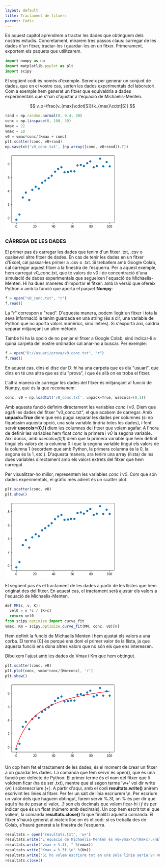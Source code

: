 ```yaml
---
layout: default
title: Tractament de fitxers
parent: Codis
---
```


En aquest capítol aprendrem a tractar les dades que obtinguem dels nostres estudis. Concretament, mirarem tres passos claus: carregar de les dades d'un fitxer, tractar-les i guardar-les en un fitxer. Primerament, exportem els paquets que utilitzarem.
```js
import numpy as np
import matplotlib.pyplot as plt
import scipy
```
El següent codi és només d'exemple. Serveix per generar un conjunt de dades, que en el vostre cas, serien les dades experimentals del laboratori. Com a exemple hem generat un fitxer que equivaldria a dades experimentals que s'han d'ajustar a l'equació de Michaelis-Menten.

$$ v_o=\frac{v_{max}\cdot[S]}{k_{max}\cdot[S]} $$

```js
rand = np.random.normal(0, 0.4, 30)
conc = np.linspace(0, 100, 30)
kmax = 22
vmax = 10
v0 = vmax*conc/(kmax + conc)
plt.scatter(conc, v0+rand)
np.savetxt('v0_conc.txt', (np.array([conc, v0+rand]).T))
```
![01](../images/tract_fitx/01.png)

### **CÀRREGA DE LES DADES**
El primer pas és carregar les dades que tenim d'un fitxer .txt, .csv o qualsevol altre fitxer de dades. En cas de tenir les dades en un fitxer d'Excel, cal passar-les primer a .csv o .txt. Si treballem amb Google Colab, cal carregar aquest fitxer a la finestra de l'esquerra. Per a aquest exemple, hem carregat v0_conc.txt, que té valors de v0 i de concentració d'una simulació de dades experimentals que segueixen l'equació de Michaelis-Menten. Hi ha dues maneres d'importar el fitxer: amb la versió que ofereix Python o amb la funció que aporta el paquet **Numpy**:
```js
f = open("v0_conc.txt", "r")
f.read()
```
La "r" correspon a "read". D'aquesta manera, podem llegir un fitxer i tota la seva informació la tenim guardada en una string (és a dir, una variable de Python que no aporta valors numèrics, sinó lletres). Si s'exporta així, caldria separar mitjançant un altre mètode.


També hi ha la opció de no penjar el fitxer a Google Colab, sinó indicar-li a quina carpeta del nostre ordinador cal anar-ho a buscar. Per exemple:
```js
f = open("D://usuari/prova/v0_conc.txt", "r")
f.read()
```
En aquest cas, dins el disc dur D: hi ha una carpeta que es diu "usuari", que dins en té una altra que es diu "prova", i que és allà on es troba el fitxer.


L'altra manera de carregar les dades del fitxer és mitjançant al funció de Numpy, que és la que recomanem:
```js
conc, v0 = np.loadtxt('v0_conc.txt', unpack=True, usecols=(0,1))
```
Amb aquesta funció definim directament les variables *conc* i *v0*. Diem que agafi les dades del fitxer "v0_conc.txt", el que acabem de carregar. Amb **unpack=True** diem que ens pugui separar les dades per columnes (si no fiquéssim aquesta opció, una sola variable tindria totes les dades), i fent servir **usecols=(0,1)** diem les columnes del fitxer que volem agafar. A l'hora de definir les variables hem ficat *conc* la primera i *v0* la segona variable. Així doncs, amb *usecols=(0,1)* diem que la primera variable que hem definit tingui els valors de la columna 0 i que la segona variable tingui els valors de la columna 1 (recordem que amb Python, la primera columna és la 0, la segona és la 1, etc.). D'aquesta manera, ara tenim una array (llista) de les dues variables directament amb els valors extrets del fitxer que hem carregat.


Per visualitzar-ho millor, representem les variables *conc* i *v0*. Com que són dades experimentals, el gràfic més adient és un scatter plot.
```js
plt.scatter(conc, v0)
plt.show()
```
![02](../images/tract_fitx/02.png)

El següent pas és el tractament de les dades a partir de les llistes que hem originat des del fitxer. En aquest cas, el tractament serà ajustar els valors a l'equació de Michaelis-Menten.
```js
def MM(c, v, K):
  vel0 = v *c / (K+c)
  return vel0
from scipy.optimize import curve_fit
vmax, Km = scipy.optimize.curve_fit(MM, conc, v0)[0]
```
Hem definit la funció de Michaelis Menten i hem ajustat els valors a una corba. El terme [0] és perquè ens doni el primer valor de la llista, ja que aquesta funció ens dona altres valors que no són els que ens interessen.


Dibuixem l'ajust amb les dades de Vmax i Km que hem obtingut. 
```js
plt.scatter(conc, v0)
plt.plot(conc, vmax*conc/(Km+conc), 'r')
plt.show()
```
![03](../images/tract_fitx/03.png)

Un cop hem fet el tractament de les dades, és el moment de crear un fitxer a on guardar les dades. La comanda que fem servir és open(), que és una funció per defecte de Python. El primer terme és el nom del fitxer que li voldrem ficar (ha de ser .txt), mentre que el segon terme 'w+' vol dir write (w) i sobreescriure (+). A partir d'aqui, amb el codi **resultats.write()** anirem escrivint les línies al fitxer. Per fer un salt de línia escriurem \n. Per escriure un valor dels que haguem obtingut, farem servir %.3f, on *%* és per dir que aquí s'ha de posar el valor, *.3* son els decimals que volem ficar-hi i *f* és per indicar que és un float (número amb decimals). Un cop hem escrit tot el que volíem, la comanda **resultats.close()** fa que finalitzi aquesta comanda. El fitxer s'haurà generat al mateix lloc on és el codi: si es treballa des de Colab, s'haurà generat a la finestra de l'esquerra.
```js
resultats = open('resultats.txt', 'w+')
resultats.write("L'equació de Michaelis-Menten és v0=vmax*c/(Km+c).\nEls valors que hem obtingut són:")
resultats.write("vmax = %.3f, " %(vmax))
resultats.write("Kmax = %.3f.\n" %(Km))
resultats.write("Si ho volem escriure tot en una sola línia seria:\n vmax= %.3f   Kmax = %.3f" % (vmax, Km))
resultats.close()
```

<script type="text/javascript" src="//cdn.mathjax.org/mathjax/latest/MathJax.js?config=TeX-AMS-MML_HTMLorMML"></script>
<script type="text/x-mathjax-config">
    // Make responsive
    MathJax.Hub.Config({
    "HTML-CSS": { linebreaks: { automatic: true } },
    "SVG": { linebreaks: { automatic: true } },
    });
</script>
